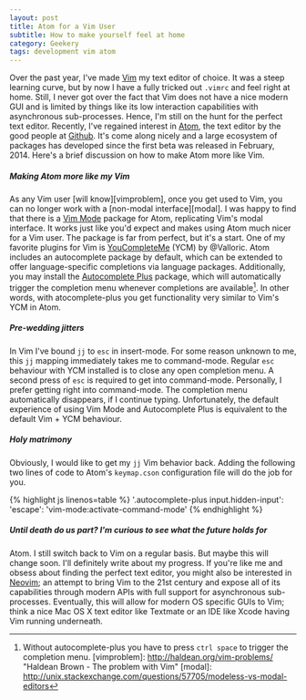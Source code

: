 ```yaml
---
layout: post
title: Atom for a Vim User
subtitle: How to make yourself feel at home
category: Geekery
tags: development vim atom
---
```


Over the past year, I've made [Vim](http://www.vim.org) my text editor of
choice. It was a steep learning curve, but by now I have a fully tricked out
``.vimrc`` and feel right at home. Still, I never got over the fact that Vim
does not have a nice modern GUI and is limited by things like its low
interaction capabilities with asynchronous sub-processes. Hence, I'm still on
the hunt for the perfect text editor. Recently, I've regained interest in
[Atom](http://atom.io), the text editor by the good people at
[Github](http://github.com). It's come along nicely and a large ecosystem of
packages has developed since the first beta was released in February, 2014.
Here's a brief discussion on how to make Atom more like Vim.<!--more-->

##### Making Atom more like my Vim

As any Vim user [will know][vimproblem],
once you get used to Vim, you can no longer work with a [non-modal
interface][modal]. I was happy to find that there is a [Vim
Mode](https://github.com/atom/vim-mode) package for Atom, replicating Vim's
modal interface. It works just like you'd expect and makes using Atom much
nicer for a Vim user. The package is far from perfect, but it's a start. One of
my favorite plugins for Vim is
[YouCompleteMe](https://github.com/Valloric/YouCompleteMe) (YCM) by @Valloric.
Atom includes an autocomplete package by default, which can be extended to
offer language-specific completions via language packages. Additionally, you
may install the [Autocomplete Plus](https://atom.io/packages/autocomplete-plus)
package, which will automatically trigger the completion menu whenever
completions are available[^1]. In other words, with atocomplete-plus you get
functionality very similar to Vim's YCM in Atom.

##### Pre-wedding jitters

In Vim I've bound ``jj`` to ``esc`` in insert-mode. For some reason unknown to
me, this ``jj`` mapping immediately takes me to command-mode. Regular `esc`
behaviour with YCM installed is to close any open completion menu. A second
press of ``esc`` is required to get into command-mode. Personally, I prefer
getting right into command-mode. The completion menu automatically disappears,
if I continue typing. Unfortunately, the default experience of using Vim Mode
and Autocomplete Plus is equivalent to the default Vim + YCM behaviour.

##### Holy matrimony

Obviously, I would like to get my `jj` Vim behavior
back. Adding the following two lines of code to Atom's `keymap.cson`
configuration file will do the job for you.

{% highlight js linenos=table %}
'.autocomplete-plus input.hidden-input':
  'escape': 'vim-mode:activate-command-mode'
{% endhighlight %}

##### Until death do us part? I'm curious to see what the future holds for
Atom. I still switch back to Vim on a regular basis. But maybe this will change
soon. I'll definitely write about my progress. If you're like me and obsess
about finding the perfect text editor, you might also be interested in
[Neovim](http://neovim.org); an attempt to bring Vim to the 21st century and
expose all of its capabilities through modern APIs with full support for
asynchronous sub-processes. Eventually, this will allow for modern OS specific
GUIs to Vim; think a nice Mac OS X text editor like Textmate or an IDE like
Xcode having Vim running underneath.

[^1]: Without autocomplete-plus you have to press ``ctrl space`` to trigger the completion menu.
[vimproblem]: http://haldean.org/vim-problems/ "Haldean Brown - The problem with Vim"
[modal]: http://unix.stackexchange.com/questions/57705/modeless-vs-modal-editors
